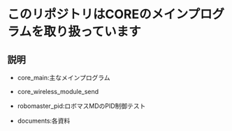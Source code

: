 # このリポジトリはCOREのメインプログラムを取り扱っています

## 説明

- core_main:主なメインプログラム
  
- core_wireless_module_send
  
- robomaster_pid:ロボマスMDのPID制御テスト
  
- documents:各資料
  
